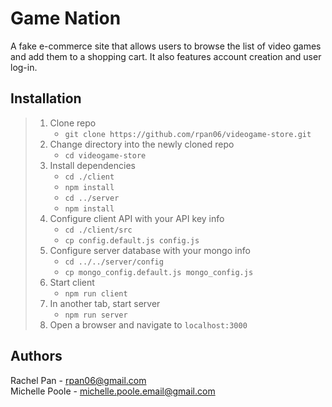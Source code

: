 # Game Nation

A fake e-commerce site that allows users to browse the list of video games and add them to a shopping cart. It also features account creation and user log-in.

## Installation

> 1. Clone repo
>    - `git clone https://github.com/rpan06/videogame-store.git`
> 1. Change directory into the newly cloned repo
>    - `cd videogame-store`
> 1. Install dependencies
>    - `cd ./client`
>    - `npm install`
>    - `cd ../server`
>    - `npm install`
> 1. Configure client API with your API key info
>    - `cd ./client/src`
>    - `cp config.default.js config.js`
> 1. Configure server database with your mongo info
>    - `cd ../../server/config`
>    - `cp mongo_config.default.js mongo_config.js`
> 1. Start client
>    - `npm run client`
> 1. In another tab, start server
>    - `npm run server`
> 1. Open a browser and navigate to `localhost:3000`

## Authors

Rachel Pan - rpan06@gmail.com\
Michelle Poole - michelle.poole.email@gmail.com
